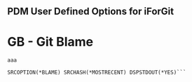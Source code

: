 ## PDM User Defined Options for iForGit

# GB - Git Blame  

```aaa```

```IFORGIT/SRCGITCMD SRCFILE(&L/&F) SRCMBR(&N) IFSREPODIR(*LIBREPODTAARA) 
SRCOPTION(*BLAME) SRCHASH(*MOSTRECENT) DSPSTDOUT(*YES)```
  
  
  
  
